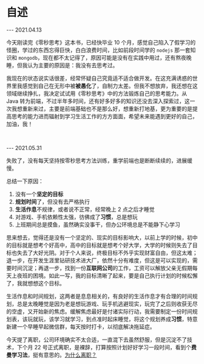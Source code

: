 # 自述

--- 2021.04.13

今天刚读完《零秒思考》这本书，已经快毕业 10 个月，感觉自己陷入了假学习的怪圈，学过的东西忘得巨快，白白浪费时间，比如前段时间学的 `nodejs` 那一套知识和 `mongodb`，现在都不太记得了，原因可能是没有在实践中用过，还有熬夜晚睡，但我认为主要的原因是：我没有去思考过。

我现在的状态说实话很差，经常怀疑自己究竟适不适合做开发。在这充满诱惑的世界里我感觉到自己在无形中被**被愚化**了，自制力太差。但我不想放弃，我还想在这领域继续挣扎，我决定试试用《零秒思考》中的方法锻炼自己的思考能力。从 Java 转为前端，不过半年多时间，还有好多好多的知识还没去深入探索过，这一次我想重新来过，主要是前端基础也不是那么好，想重新打地基，更为重要的是提高思考的能力进而辐射到学习生活工作的方方面面，希望未来能遇到更好的自己，加油，我！

<br>

--- 2021.05.31

失败了，没有每天坚持按零秒思考方法训练，重学前端也是断断续续的，进展缓慢。

总结一下原因：

1. 没有一个**坚定的目标**
2. **规划时间**了，但没有去严格执行
3. **生活作息**不规律，或者说不正常，经常晚上 2 点之后才睡觉
4. 对游戏、手机依赖性太强，彷佛成了**习惯**，总是想玩
5. 上班期间总是摸鱼，虽然确实没事干，但办公环境总是不能静下心学习

思来想去，觉得还是没有一个坚定的、现实的目标影响大，以前上学的时候，初中的目标就是想考个好高中，高中的目标就是想考个好大学，大学的时候则失去了目标也失去了大好光阴。对于个人来说，终极目标不外乎实现财富自由，但这太难；退一步，在开发生涯里钻研技术进大厂，依然十分有难度，但这是可以实现的，需要时间沉淀；再退一步，找到一份**互联网公司**的工作，工资可以解放父亲无假期每天上夜班的困境。如此一写，我的目标清晰了起来，要是自己执行计划的时候松懈了，我就想想这个目标。

生活作息和时间规划，这两者是息息相关的，有良好的生活作息才有合理的时间规划，总是太晚睡觉是因为老是想玩游戏、玩手机逃避现实，玩完了之后则收获无尽的空虚，又开始新的焦虑。缓解焦虑最好是付诸实际行动，我需要制定一份时间规划表，该玩就玩，该学习就学习，到点准时起床睡觉，将这个规划养成**习惯**，特意新建一个早睡早起微信群，每天按时打卡，以彻底解决拖延症。

今天提了离职，公司环境确实不太合适，一直混下去虽然舒服，但是沉淀不了技术，下个月 22 号正式离职，是裸辞，打算按照计划好好学习一段时间，看到个**费曼学习法**，挺有意思的。[为什么离职？](https://juejin.cn/post/6960592127243845639) 

